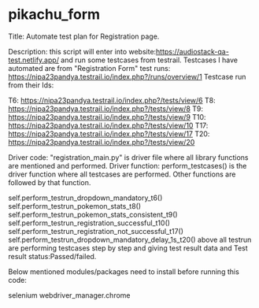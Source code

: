 # pikachu_form
Title: Automate test plan for Registration page.

Description: this script will enter into  website:https://audiostack-qa-test.netlify.app/ and run some testcases from testrail.
Testcases I have automated are from "Registration Form" test runs: https://nipa23pandya.testrail.io/index.php?/runs/overview/1
Testcase run from their Ids:

T6: https://nipa23pandya.testrail.io/index.php?/tests/view/6
T8: https://nipa23pandya.testrail.io/index.php?/tests/view/8
T9: https://nipa23pandya.testrail.io/index.php?/tests/view/9
T10: https://nipa23pandya.testrail.io/index.php?/tests/view/10
T17: https://nipa23pandya.testrail.io/index.php?/tests/view/17
T20: https://nipa23pandya.testrail.io/index.php?/tests/view/20

Driver code: "registration_main.py" is driver file where all library functions are mentioned and performed.
Driver function: perform_testcases() is the driver function where all testcases are performed.
Other functions are followed by that function.

self.perform_testrun_dropdown_mandatory_t6()
self.perform_testrun_pokemon_stats_t8()
self.perform_testrun_pokemon_stats_consistent_t9()
self.perform_testrun_registration_successful_t10()
self.perform_testrun_registration_not_successful_t17()
self.perform_testrun_dropdown_mandatory_delay_1s_t20()
above all testrun are performing testcases step by step and giving test result data and Test result status:Passed/failed.

Below mentioned modules/packages need to install before running this code:

selenium
webdriver_manager.chrome
